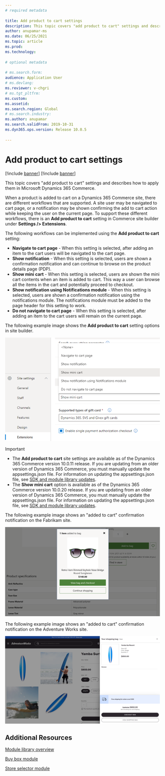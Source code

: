 ```yaml
---
# required metadata

title: Add product to cart settings
description: This topic covers "add product to cart" settings and describes how to apply them in Microsoft Dynamics 365 Commerce.
author: anupamar-ms
ms.date: 06/25/2021
ms.topic: article
ms.prod: 
ms.technology: 

# optional metadata

# ms.search.form: 
audience: Application User
# ms.devlang: 
ms.reviewer: v-chgri
# ms.tgt_pltfrm: 
ms.custom: 
ms.assetid: 
ms.search.region: Global
# ms.search.industry: 
ms.author: anupamar
ms.search.validFrom: 2019-10-31
ms.dyn365.ops.version: Release 10.0.5

---
```


# Add product to cart settings

[!include [banner](includes/banner.md)]
[!include [banner](includes/preview-banner.md)]

This topic covers "add product to cart" settings and describes how to apply them in Microsoft Dynamics 365 Commerce.

When a product is added to cart on a Dynamics 365 Commerce site, there are different workflows that are supported. A site user may be navigated to cart page, or a notification may be shown confirming the add to cart action while keeping the user on the current page. To support these different workflows, there is an **Add product to cart** setting in Commerce site builder under **Settings /> Extensions**. 

The following workflows can be implemented using the **Add product to cart** setting:

 - **Navigate to cart page** - When this setting is selected, after adding an item to the cart users will be navigated to the cart page.
 - **Show notification** - When this setting is selected, users are shown a confirmation notification and can continue to browse on the product details page (PDP).
 - **Show mini cart** - When this setting is selected, users are shown the mini cart contents when an item is added to cart. This way a user can browse all the items in the cart and potentially proceed to checkout.
 - **Show notification using Notifications module** - When this setting is selected, users are shown a confirmation notification using the notifications module. The notifications module must be added to the page header for this setting to work.
 - **Do not navigate to cart page** - When this setting is selected, after adding an item to the cart users will remain on the current page.
 
The following example image shows the **Add product to cart** setting options in site builder.

![Example of add product to cart setting options in site builder](./media/AW_sitesettings.PNG)

> [!IMPORTANT]
> - The **Add product to cart** site settings are available as of the Dynamics 365 Commerce version 10.0.11 release. If you are updating from an older version of Dynamics 365 Commerce, you must manually update the appsettings.json file. For information on updating the appsettings.json file, see [SDK and module library updates](e-commerce-extensibility/sdk-updates.md#update-the-appsettingsjson-file). 
> - The **Show mini cart** option is available as of the Dynamics 365 Commerce version 10.0.20 release. If you are updating from an older version of Dynamics 365 Commerce, you must manually update the appsettings.json file. For information on updating the appsettings.json file, see [SDK and module library updates](e-commerce-extensibility/sdk-updates.md#update-the-appsettingsjson-file). 

The following example image shows an "added to cart" confirmation notification on the Fabrikam site.

![Example of an "added to cart" confirmation notification on the Fabrikam sitee](./media/ecommerce-addtocart-notifications.PNG)

The following example image shows an "added to cart" confirmation notification on the Adventure Works site.

![Example of an "added to cart" confirmation notification on the Adventure Works site](./media/AW_minicart.PNG)

## Additional Resources

[Module library overview](starter-kit-overview.md)

[Buy box module](add-buy-box.md)

[Store selector module](store-selector.md)

